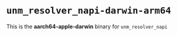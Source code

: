 # `unm_resolver_napi-darwin-arm64`

This is the **aarch64-apple-darwin** binary for `unm_resolver_napi`
